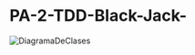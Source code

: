 # PA-2-TDD-Black-Jack-
![DiagramaDeClases](https://user-images.githubusercontent.com/114069007/213054323-c8994e21-92ab-47da-8004-260150e47861.jpg)
